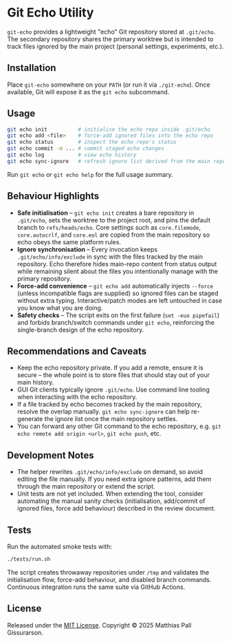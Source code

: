 # Git Echo Utility

`git-echo` provides a lightweight "echo" Git repository stored at `.git/echo`. The
secondary repository shares the primary worktree but is intended to track files
ignored by the main project (personal settings, experiments, etc.).

## Installation

Place `git-echo` somewhere on your `PATH` (or run it via `./git-echo`). Once
available, Git will expose it as the `git echo` subcommand.

## Usage

```bash
git echo init          # initialise the echo repo inside .git/echo
git echo add <file>    # force-add ignored files into the echo repo
git echo status        # inspect the echo repo's status
git echo commit -m ... # commit staged echo changes
git echo log           # view echo history
git echo sync-ignore   # refresh ignore list derived from the main repo
```

Run `git echo` or `git echo help` for the full usage summary.

## Behaviour Highlights

- **Safe initialisation** – `git echo init` creates a bare repository in
  `.git/echo`, sets the worktree to the project root, and pins the default
  branch to `refs/heads/echo`. Core settings such as `core.filemode`,
  `core.autocrlf`, and `core.eol` are copied from the main repository so echo
  obeys the same platform rules.
- **Ignore synchronisation** – Every invocation keeps
  `.git/echo/info/exclude` in sync with the files tracked by the main
  repository. Echo therefore hides main-repo content from status output while
  remaining silent about the files you intentionally manage with the primary
  repository.
- **Force-add convenience** – `git echo add` automatically injects
  `--force` (unless incompatible flags are supplied) so ignored files can be
  staged without extra typing. Interactive/patch modes are left untouched in
  case you know what you are doing.
- **Safety checks** – The script exits on the first failure (`set -euo
  pipefail`) and forbids branch/switch commands under `git echo`, reinforcing
  the single-branch design of the echo repository.

## Recommendations and Caveats

- Keep the echo repository private. If you add a remote, ensure it is secure –
  the whole point is to store files that should stay out of your main history.
- GUI Git clients typically ignore `.git/echo`. Use command line tooling when
  interacting with the echo repository.
- If a file tracked by echo becomes tracked by the main repository, resolve the
  overlap manually. `git echo sync-ignore` can help re-generate the ignore list
  once the main repository settles.
- You can forward any other Git command to the echo repository,
  e.g. `git echo remote add origin <url>`, `git echo push`, etc.

## Development Notes

- The helper rewrites `.git/echo/info/exclude` on demand, so avoid editing the
  file manually. If you need extra ignore patterns, add them through the main
  repository or extend the script.
- Unit tests are not yet included. When extending the tool, consider automating
  the manual sanity checks (initialisation, add/commit of ignored files, force
  add behaviour) described in the review document.

## Tests

Run the automated smoke tests with:

```bash
./tests/run.sh
```

The script creates throwaway repositories under `/tmp` and validates the
initialisation flow, force-add behaviour, and disabled branch commands.
Continuous integration runs the same suite via GitHub Actions.

## License

Released under the [MIT License](LICENSE). Copyright © 2025
Matthias Pall Gissurarson.
